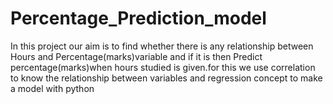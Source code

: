 # Percentage_Prediction_model
In this project our aim is to find whether there is any relationship between Hours and Percentage(marks)variable and if it is then Predict percentage(marks)when hours studied is given.for this we use correlation to know the relationship between variables and regression concept to make a model with python
